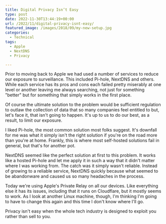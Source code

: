 ```yaml
---
title: Digital Privacy Isn’t Easy
type: post
date: 2022-11-30T13:44:19+00:00
url: /2022/11/digital-privacy-isnt-easy/
featured_image: /images/2018/09/my-new-setup.jpg
categories:
  - Technical
tags:
  - Apple
  - NextDNS
  - Privacy

---
```

Prior to moving back to Apple we had used a number of services to reduce our exposure to surveillance. This included Pi-hole, NextDNS and others. While each service has its pros and cons each failed pretty miserably at one level or another leaving me always searching, not just for something "better" but for something that simply works in the first place.

Of course the ultimate solution to the problem would be sufficient regulation to outlaw the collection of data that so many companies feel entitled to but, let's face it, that isn't going to happen. It's up to us to do our best, as a result, to limit our exposure.

I liked Pi-hole, the most common solution most folks suggest. It's downfall for me was what it simply isn't the right solution if you're on the road more than you're at home. Frankly, this is where most self-hosted solutions fail in general, but that's for another pot.

NextDNS seemed like the perfect solution at first to this problem. It works like a hosted Pi-hole and let me apply it in such a way that it didn't matter where I was working from. The catch was it simply wasn't reliable. Instead of growing to a reliable service, NextDNS quickly because what seemed to be abandonware and caused us so many headaches in the process.

Today we're using Apple's Private Relay on all our devices. Like everything else it has its issues, including that it runs on Cloudflare, but it mostly seems to work. As I look at another Linux machine, though, I'm thinking I'm going to have to change this again and this time I don't know where I'll go.

Privacy isn't easy when the whole tech industry is designed to exploit you rather than sell to you.